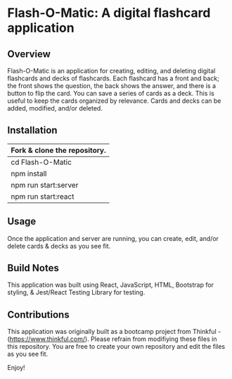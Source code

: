 # Flash-O-Matic: A digital flashcard application

## Overview
Flash-O-Matic is an application for creating, editing, and deleting digital flashcards and decks of flashcards. Each flashcard has a front and back; the front shows the question, the back shows the answer, and there is a button to flip the card. You can save a series of cards as a deck. This is useful to keep the cards organized by relevance. Cards and decks can be added, modified, and/or deleted. 

## Installation
Fork & clone the repository. |
---------------------------- |
cd Flash-O-Matic             |
npm install                  |
npm run start:server         |
npm run start:react          |

## Usage
Once the application and server are running, you can create, edit, and/or delete cards & decks as you see fit.

## Build Notes
This application was built using React, JavaScript, HTML, Bootstrap for styling, & Jest/React Testing Library for testing.

## Contributions
This application was originally built as a bootcamp project from Thinkful - (https://www.thinkful.com/).
Please refrain from modifiying these files in this repository. You are free to create your own repository and edit the files as you see fit.

Enjoy!
